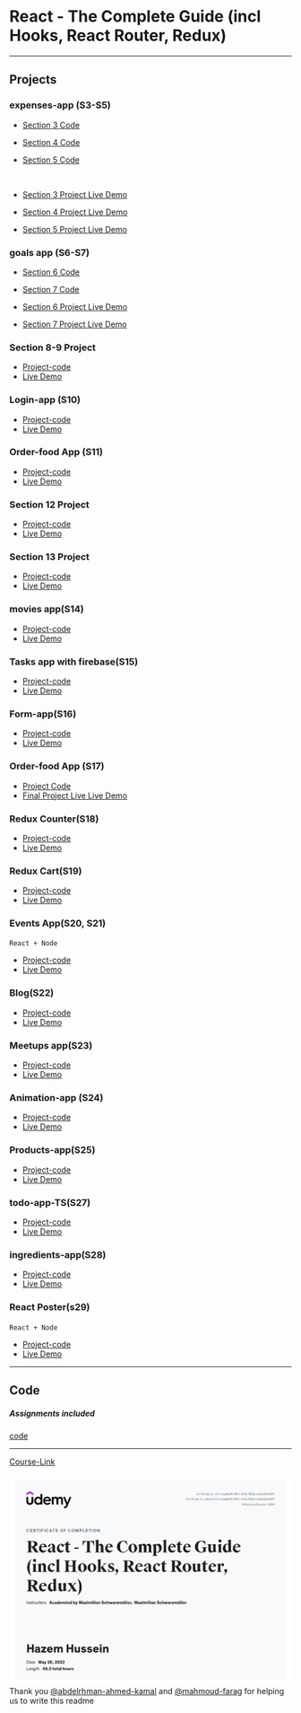 # React - The Complete Guide (incl Hooks, React Router, Redux)

---

## Projects

### expenses-app (S3-S5)

- [Section 3 Code](./Projects/01-Expenses-app/S03-project/)
- [Section 4 Code](./Projects/01-Expenses-app/S04-project/)
- [Section 5 Code](./Projects/01-Expenses-app/S05-project/)

  <br/>

- [Section 3 Project Live Demo](https://expenses-app-v1-s3.netlify.app/)
- [Section 4 Project Live Demo](https://expenses-app-s4-v2.netlify.app/)
- [Section 5 Project Live Demo](https://react-expense-app-r.netlify.app/)

### goals app (S6-S7)

- [Section 6 Code](./Projects/02-goals-app/S06-project/)
- [Section 7 Code](./Projects/02-goals-app/S07-project/)
  <br/>

- [Section 6 Project Live Demo](https://goals-app-r.netlify.app/)
- [Section 7 Project Live Demo](https://goals-app-v2-s7.netlify.app/)

### Section 8-9 Project

- [Project-code](./Projects/03-section-8-9-project)
- [Live Demo](https://s8-s9-r.netlify.app/)

### Login-app (S10)

- [Project-code](./Projects/04-Login-app-s10/)
- [Live Demo](https://login-app-s10-r.netlify.app/)

### Order-food App (S11)

- [Project-code](./Projects/05-order-food-app/S11-project/)
- [Live Demo](https://order-food-s11.netlify.app/)

### Section 12 Project

- [Project-code](./Projects/06-S12-project)
- [Live Demo](https://s12-react.netlify.app/)

### Section 13 Project

- [Project-code](./Projects/07-S13-project)
- [Live Demo](https://s13-project.vercel.app/)

### movies app(S14)

- [Project-code](./Projects/08-movies-app/)
- [Live Demo](https://movie-app-react-http.vercel.app/)

### Tasks app with firebase(S15)

- [Project-code](./Projects/09-task-app-firbase/)
- [Live Demo](https://task-app-firebase.vercel.app/)

### Form-app(S16)

- [Project-code](./Projects/10-form-app)
- [Live Demo](https://form-app-rjs.netlify.app/)

### Order-food App (S17)

- [Project Code](./Projects/05-order-food-app/S17-project/)
- [Final Project Live Live Demo](https://order-food-v2.netlify.app/)

### Redux Counter(S18)

- [Project-code](./Projects/11-redux-counter)
- [Live Demo](https://redux-counter-r.netlify.app/)

### Redux Cart(S19)

- [Project-code](./Projects/12-redux-cart)
- [Live Demo](https://redux-cart-r.netlify.app/)

### Events App(S20, S21)

`React + Node`

- [Project-code](./Projects/13-events-app/)
- [Live Demo](https://react-events-app.netlify.app/)

### Blog(S22)

- [Project-code](./Projects/14-Blog)
- [Live Demo](https://react-deployment-project-af8ae.web.app/)

### Meetups app(S23)

- [Project-code](./Projects/15-meetups-app)
- [Live Demo](https://meetups-app-nextjs-nine.vercel.app/)

### Animation-app (S24)

- [Project-code](./Projects/16-animation-app)
- [Live Demo](https://amazing-meringue-4c0e90.netlify.app/)

### Products-app(S25)

- [Project-code](./Projects/17-Products-app)
- [Live Demo](https://react-products-r-redux-hooks.netlify.app/)

### todo-app-TS(S27)

- [Project-code](./Projects/18-todo-app-TS)
- [Live Demo](https://todo-ts-react-v.netlify.app/)

### ingredients-app(S28)

- [Project-code](./Projects/19-ingredients-app/)
- [Live Demo](https://react-ingredients-h.netlify.app/)

### React Poster(s29)

`React + Node`

- [Project-code](./Projects/20-react-poster/)
- [Live Demo](https://react-poster-vite.netlify.app/)

---

## Code

##### Assignments included

[code](Code)

---

[Course-Link](https://www.udemy.com/course/react-the-complete-guide-incl-redux/)<br>

![Certificate](./UC-bcaa8a54-08c7-4c6a-86ad-eefae52eb587_page-0001.jpg)
<br>
Thank you [@abdelrhman-ahmed-kamal](https://github.com/Abdelrhman-ahmed-kamal) and [@mahmoud-farag](https://github.com/mahmoud-farag) for helping us to write this readme